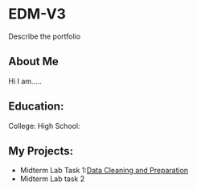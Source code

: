# EDM-V3
Describe the portfolio
## About Me
Hi I am.....
## Education:
College:
High School:

## My Projects:
- Midterm Lab Task 1:[Data Cleaning and Preparation](Midterm%20Task%201/README.md)
- Midterm Lab task 2
